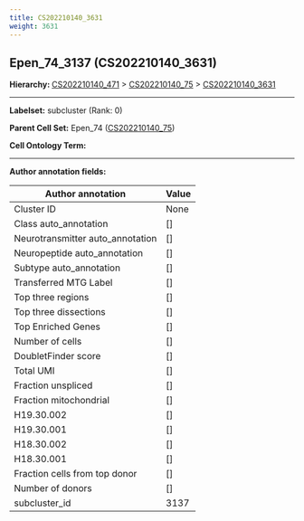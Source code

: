 ```yaml
---
title: CS202210140_3631
weight: 3631
---
```

## Epen_74_3137 (CS202210140_3631)
<b>Hierarchy: </b>
[CS202210140_471](../CS202210140_471) >
[CS202210140_75](../CS202210140_75) >
[CS202210140_3631](../CS202210140_3631)

---


**Labelset:** subcluster (Rank: 0)

**Parent Cell Set:** Epen_74 ([CS202210140_75](../CS202210140_75))



**Cell Ontology Term:** 

[MARKER GENES.]: #


---

[TRANSFERRED ANNOTATIONS.]: #


[AUTHOR ANNOTATION FIELDS.]: #


**Author annotation fields:**

| Author annotation | Value |
|-------------------|-------|
|Cluster ID|None|
|Class auto_annotation|[]|
|Neurotransmitter auto_annotation|[]|
|Neuropeptide auto_annotation|[]|
|Subtype auto_annotation|[]|
|Transferred MTG Label|[]|
|Top three regions|[]|
|Top three dissections|[]|
|Top Enriched Genes|[]|
|Number of cells|[]|
|DoubletFinder score|[]|
|Total UMI|[]|
|Fraction unspliced|[]|
|Fraction mitochondrial|[]|
|H19.30.002|[]|
|H19.30.001|[]|
|H18.30.002|[]|
|H18.30.001|[]|
|Fraction cells from top donor|[]|
|Number of donors|[]|
|subcluster_id|3137|
